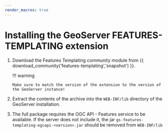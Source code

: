 ```yaml
---
render_macros: true
---
```


# Installing the GeoServer FEATURES-TEMPLATING extension

1.  Download the Features Templating community module from {{ download_community('features-templating','snapshot') }}.

    !!! warning

        Make sure to match the version of the extension to the version of the GeoServer instance!

2.  Extract the contents of the archive into the `WEB-INF/lib` directory of the GeoServer installation.

3.  The full package requires the OGC API - Features service to be available. If the server does not include it, the jar `gs-features-templating-ogcapi-<version>.jar` should be removed from `WEB-INF/lib`
